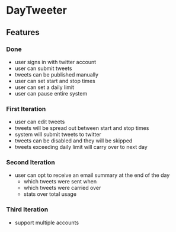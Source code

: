 # DayTweeter

## Features

### Done

* user signs in with twitter account
* user can submit tweets
* tweets can be published manually
* user can set start and stop times
* user can set a daily limit
* user can pause entire system

### First Iteration

* user can edit tweets
* tweets will be spread out between start and stop times
* system will submit tweets to twitter
* tweets can be disabled and they will be skipped
* tweets exceeding daily limit will carry over to next day

### Second Iteration

* user can opt to receive an email summary at the end of the day
  * which tweets were sent when
  * which tweets were carried over
  * stats over total usage

### Third Iteration

* support multiple accounts


